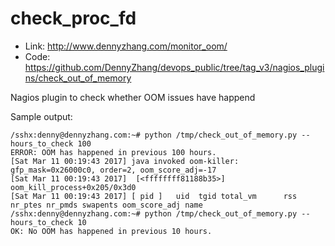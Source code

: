check_proc_fd
==============

- Link: http://www.dennyzhang.com/monitor_oom/
- Code: https://github.com/DennyZhang/devops_public/tree/tag_v3/nagios_plugins/check_out_of_memory

Nagios plugin to check whether OOM issues have happend

Sample output:
```
/sshx:denny@dennyzhang.com:~# python /tmp/check_out_of_memory.py --hours_to_check 100
ERROR: OOM has happened in previous 100 hours.
[Sat Mar 11 00:19:43 2017] java invoked oom-killer: gfp_mask=0x26000c0, order=2, oom_score_adj=-17
[Sat Mar 11 00:19:43 2017]  [<ffffffff81188b35>] oom_kill_process+0x205/0x3d0
[Sat Mar 11 00:19:43 2017] [ pid ]   uid  tgid total_vm      rss nr_ptes nr_pmds swapents oom_score_adj name
/sshx:denny@dennyzhang.com:~# python /tmp/check_out_of_memory.py --hours_to_check 10
OK: No OOM has happened in previous 10 hours.
```
